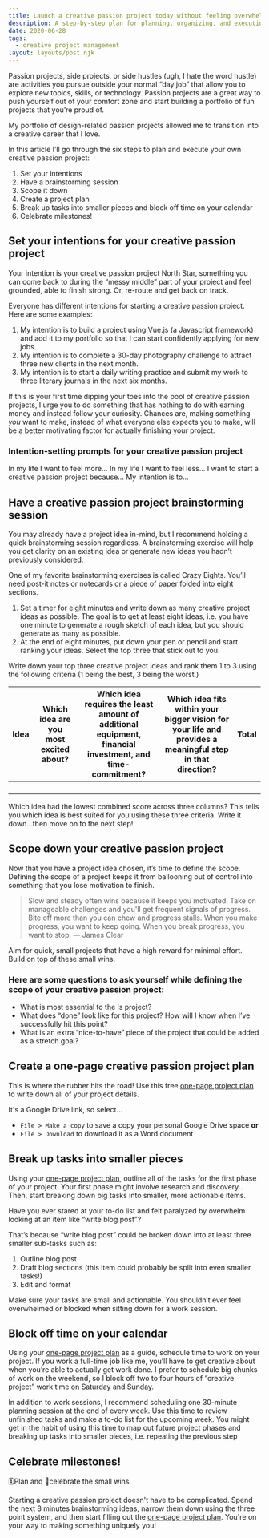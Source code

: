 ```yaml
---
title: Launch a creative passion project today without feeling overwhelmed
description: A step-by-step plan for planning, organizing, and executing your first creative passion project
date: 2020-06-28
tags:
  - creative project management
layout: layouts/post.njk
---
```


Passion projects, side projects, or side hustles (ugh, I hate the word hustle) are activities you pursue outside your normal “day job” that allow you to explore new topics, skills, or technology. Passion projects are a great way to push yourself out of your comfort zone and start building a portfolio of fun projects that you’re proud of.

My portfolio of design-related passion projects allowed me to transition into a creative career that I love.

In this article I’ll go through the six steps to plan and execute your own creative passion project:

1.  Set your intentions
2.  Have a brainstorming session
3.  Scope it down
4.  Create a project plan
5.  Break up tasks into smaller pieces and block off time on your calendar
6.  Celebrate milestones!

## Set your intentions for your creative passion project

Your intention is your creative passion project North Star, something you can come back to during the “messy middle” part of your project and feel grounded, able to finish strong. Or, re-route and get back on track.

Everyone has different intentions for starting a creative passion project. Here are some examples:

1.  My intention is to build a project using Vue.js (a Javascript framework) and add it to my portfolio so that I can start confidently applying for new jobs.
2.  My intention is to complete a 30-day photography challenge to attract three new clients in the next month.
3.  My intention is to start a daily writing practice and submit my work to three literary journals in the next six months.

If this is your first time dipping your toes into the pool of creative passion projects, I urge you to do something that has nothing to do with earning money and instead follow your curiosity. Chances are, making something _you_ want to make, instead of what everyone else expects you to make, will be a better motivating factor for actually finishing your project.

### Intention-setting prompts for your creative passion project

In my life I want to feel more…
In my life I want to feel less…
I want to start a creative passion project because…
My intention is to…

## Have a creative passion project brainstorming session

You may already have a project idea in-mind, but I recommend holding a quick brainstorming session regardless. A brainstorming exercise will help you get clarity on an existing idea or generate new ideas you hadn’t previously considered.

One of my favorite brainstorming exercises is called Crazy Eights. You’ll need post-it notes or notecards or a piece of paper folded into eight sections.

1.  Set a timer for eight minutes and write down as many creative project ideas as possible. The goal is to get at least eight ideas, i.e. you have one minute to generate a rough sketch of each idea, but you should generate as many as possible.
2.  At the end of eight minutes, put down your pen or pencil and start ranking your ideas. Select the top three that stick out to you.

Write down your top three creative project ideas and rank them 1 to 3 using the following criteria (1 being the best, 3 being the worst.)

| Idea | Which idea are you most excited about? | Which idea requires the least amount of additional equipment, financial investment, and time\-commitment? | Which idea fits within your bigger vision for your life and provides a meaningful step in that direction? | Total |
| ---- | -------------------------------------- | --------------------------------------------------------------------------------------------------------- | --------------------------------------------------------------------------------------------------------- | ----- |
|      |                                        |                                                                                                           |                                                                                                           |       |
|      |                                        |                                                                                                           |                                                                                                           |       |
|      |                                        |                                                                                                           |                                                                                                           |       |
|      |                                        |                                                                                                           |                                                                                                           |       |

Which idea had the lowest combined score across three columns? This tells you which idea is best suited for you using these three criteria. Write it down…then move on to the next step!

## Scope down your creative passion project

Now that you have a project idea chosen, it’s time to define the scope. Defining the scope of a project keeps it from ballooning out of control into something that you lose motivation to finish.

> Slow and steady often wins because it keeps you motivated.
> Take on manageable challenges and you'll get frequent signals of progress. Bite off more than you can chew and progress stalls.
> When you make progress, you want to keep going. When you break progress, you want to stop.
> — James Clear

Aim for quick, small projects that have a high reward for minimal effort. Build on top of these small wins.

### Here are some questions to ask yourself while defining the scope of your creative passion project:

- What is most essential to the is project?
- What does “done” look like for this project? How will I know when I’ve successfully hit this point?
- What is an extra “nice-to-have” piece of the project that could be added as a stretch goal?

## Create a one-page creative passion project plan

This is where the rubber hits the road! Use this free [one-page project plan](https://docs.google.com/document/d/1Cekqrt29BP9hCcjSPgRjyHni_r6Dzlw6IkYwG5rtDjE/edit?usp=sharing) to write down all of your project details.

It's a Google Drive link, so select...

- `File > Make a copy` to save a copy your personal Google Drive space **or**
- `File > Download` to download it as a Word document

## Break up tasks into smaller pieces

Using your [one-page project plan](https://docs.google.com/document/d/1Cekqrt29BP9hCcjSPgRjyHni_r6Dzlw6IkYwG5rtDjE/edit?usp=sharing), outline all of the tasks for the first phase of your project. Your first phase might involve research and discovery . Then, start breaking down big tasks into smaller, more actionable items.

Have you ever stared at your to-do list and felt paralyzed by overwhelm looking at an item like “write blog post”?

That’s because “write blog post” could be broken down into at least three smaller sub-tasks such as:

1.  Outline blog post
2.  Draft blog sections (this item could probably be split into even smaller tasks!)
3.  Edit and format

Make sure your tasks are small and actionable. You shouldn’t ever feel overwhelmed or blocked when sitting down for a work session.

## Block off time on your calendar

Using your [one-page project plan](https://docs.google.com/document/d/1Cekqrt29BP9hCcjSPgRjyHni_r6Dzlw6IkYwG5rtDjE/edit?usp=sharing) as a guide, schedule time to work on your project. If you work a full-time job like me, you’ll have to get creative about when you’re able to actually get work done. I prefer to schedule big chunks of work on the weekend, so I block off two to four hours of “creative project” work time on Saturday and Sunday.

In addition to work sessions, I recommend scheduling one 30-minute planning session at the end of every week. Use this time to review unfinished tasks and make a to-do list for the upcoming week. You might get in the habit of using this time to map out future project phases and breaking up tasks into smaller pieces, i.e. repeating the previous step

## Celebrate milestones!

🗓️Plan and 🎉celebrate the small wins.

Starting a creative passion project doesn't have to be complicated. Spend the next 8 minutes brainstorming ideas, narrow them down using the three point system, and then start filling out the [one-page project plan](https://docs.google.com/document/d/1Cekqrt29BP9hCcjSPgRjyHni_r6Dzlw6IkYwG5rtDjE/edit?usp=sharing). You're on your way to making something uniquely you!
